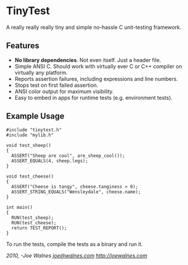 TinyTest
========

A really really really tiny and simple no-hassle C unit-testing framework.

Features
--------

* **No library dependencies**. Not even itself. Just a header file.
* Simple ANSI C. Should work with virtually ever C or C++ compiler on virtually any platform.
* Reports assertion failures, including expressions and line numbers.
* Stops test on first failed assertion.
* ANSI color output for maximum visibility.
* Easy to embed in apps for runtime tests (e.g. environment tests).

Example Usage
-------------

    #include "tinytest.h"
    #include "mylib.h"
    
    void test_sheep()
    {
      ASSERT("Sheep are cool", are_sheep_cool());
      ASSERT_EQUALS(4, sheep.legs);
    }
    
    void test_cheese()
    {
      ASSERT("Cheese is tangy", cheese.tanginess > 0);
      ASSERT_STRING_EQUALS("Wensleydale", cheese.name);
    }
    
    int main()
    {
      RUN(test_sheep);
      RUN(test_cheese);
      return TEST_REPORT();
    }

To run the tests, compile the tests as a binary and run it.

*2010, -Joe Walnes <joe@walnes.com> http://joewalnes.com*
